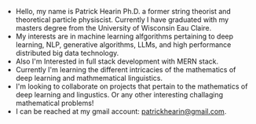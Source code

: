 - Hello, my name is Patrick Hearin Ph.D. a former string theorist and theoretical particle physiscist. Currently I have graduated with my masters degree from the University of Wisconsin Eau Claire.
- My interests are in machine learning alfgorithms pertaining to deep learning, NLP, generative algorithms, LLMs, and high performance distributed big data technology.
-  Also I'm Interested in full stack development with MERN stack.
- Currently I'm learning the different intricacies of the mathematics of deep learning and mathmematical linguistics.   
- I'm looking to collaborate on projects that pertain to the mathematics of deep learning and lingustics. Or any other interesting challaging mathematical problems!
- I can be reached at my gmail account: patrickhearin@gmail.com.



